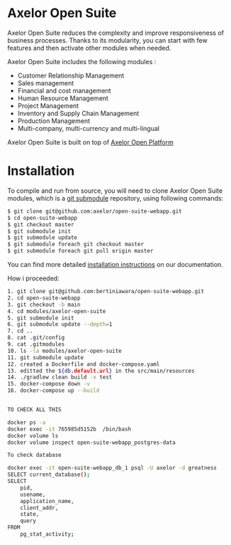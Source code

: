 Axelor Open Suite
================================

Axelor Open Suite reduces the complexity and improve responsiveness of business processes. Thanks to its modularity, you can start with few features and  then activate other modules when needed.

Axelor Open Suite includes the following modules :

* Customer Relationship Management
* Sales management
* Financial and cost management
* Human Resource Management
* Project Management
* Inventory and Supply Chain Management
* Production Management
* Multi-company, multi-currency and multi-lingual

Axelor Open Suite is built on top of [Axelor Open Platform](https://github.com/axelor/axelor-open-platform)


Installation
================================

To compile and run from source, you will need to clone Axelor Open Suite modules, which is a
[git submodule](https://git-scm.com/book/en/v2/Git-Tools-Submodules) repository, using following commands:

```bash
$ git clone git@github.com:axelor/open-suite-webapp.git
$ cd open-suite-webapp
$ git checkout master
$ git submodule init
$ git submodule update
$ git submodule foreach git checkout master
$ git submodule foreach git pull origin master
```

You can find more detailed [installation instructions](https://docs.axelor.com/abs/5.0/install/index.html) on our documentation.


How i proceeded:

```bash
1. git clone git@github.com:bertiniawara/open-suite-webapp.git
2. cd open-suite-webapp
3. git checkout -b main
4. cd modules/axelor-open-suite
5. git submodule init
6. git submodule update --depth=1
7. cd ..
8. cat .git/config
9. cat .gitmodules
10. ls -la modules/axelor-open-suite
11. git submodule update
12. created a Dockerfile and docker-compose.yaml
13. editted the ${db.default.url} in the src/main/resources 
14. ./gradlew clean build -x test
15. docker-compose down -v  
16. docker-compose up --build


TO CHECK ALL THIS 

docker ps -a 
docker exec -it 765985d5152b  /bin/bash
docker volume ls
docker volume inspect open-suite-webapp_postgres-data

To check database

docker exec -it open-suite-webapp_db_1 psql -U axelor -d greatness
SELECT current_database();
SELECT 
    pid, 
    usename, 
    application_name, 
    client_addr, 
    state, 
    query 
FROM 
    pg_stat_activity;

```